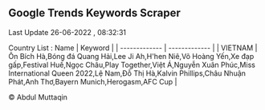 

## Google Trends Keywords Scraper 
 
Last Update 26-06-2022 , 08:32:31

Country List :
 Name  | Keyword |
| ------------- | ------------- |
| VIETNAM | Ôn Bích Hà,Bóng đá Quang Hải,Lee Ji Ah,H'hen Niê,Võ Hoàng Yến,Xe đạp gấp,Festival Huế,Ngọc Châu,Play Together,Việt Á,Nguyễn Xuân Phúc,Miss International Queen 2022,Lệ Nam,Đỗ Thị Hà,Kalvin Phillips,Châu Nhuận Phát,Anh Thơ,Bayern Munich,Herogasm,AFC Cup |



© Abdul Muttaqin 
